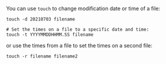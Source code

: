 You can use `touch` to change modification date or time of a file:
```
touch -d 20210703 filename

# Set the times on a file to a specific date and time:
touch -t YYYYMMDDHHMM.SS filename
```


or use the times from a file to set the times on a second file:

```
touch -r filename filename2
```
